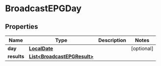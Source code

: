 
# BroadcastEPGDay

## Properties
Name | Type | Description | Notes
------------ | ------------- | ------------- | -------------
**day** | [**LocalDate**](LocalDate.md) |  |  [optional]
**results** | [**List&lt;BroadcastEPGResult&gt;**](BroadcastEPGResult.md) |  | 



